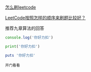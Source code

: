 

[怎么刷leetcode](https://www.zhihu.com/question/280279208)


[LeetCode按照怎样的顺序来刷题比较好？](https://www.zhihu.com/question/36738189/answer/1240179104)

推荐九章算法的回答

```javascript [group1-JavaScript]
console.log('你好力扣')
```
```python [group1-Python]
print('你好力扣')
```
```ruby [group1-Ruby]
puts '你好力扣'
```

`开门看看`

